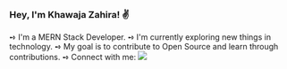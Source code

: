 ### Hey, I'm Khawaja Zahira! ✌️

➺ I'm a MERN Stack Developer.
➺ I'm currently exploring new things in technology.
➺ My goal is to contribute to Open Source and learn through contributions.
➺ Connect with me:
 <img src="https://www.linkedin.com/in/khawaja-zahira-866797211/" >
